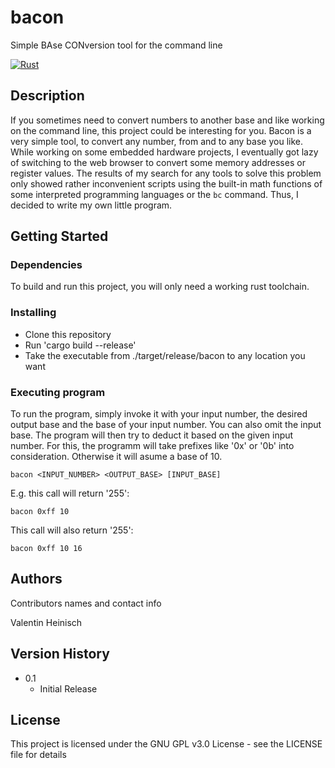 # bacon
Simple BAse CONversion tool for the command line

[![Rust](https://github.com/HeinischValentin/bacon/actions/workflows/rust.yml/badge.svg)](https://github.com/HeinischValentin/bacon/actions/workflows/rust.yml)

## Description

If you sometimes need to convert numbers to another base and like working on the command line, this project could be interesting for you.
Bacon is a very simple tool, to convert any number, from and to any base you like.
While working on some embedded hardware projects, I eventually got lazy of switching to the web browser to convert some memory addresses or register values.
The results of my search for any tools to solve this problem only showed rather inconvenient scripts using the built-in math functions of some interpreted programming languages or the `bc` command.
Thus, I decided to write my own little program.

## Getting Started

### Dependencies

To build and run this project, you will only need a working rust toolchain.

### Installing

* Clone this repository
* Run 'cargo build --release'
* Take the executable from ./target/release/bacon to any location you want

### Executing program

To run the program, simply invoke it with your input number, the desired output base and the base of your input number.
You can also omit the input base. The program will then try to deduct it based on the given input number.
For this, the programm will take prefixes like '0x' or '0b' into consideration. Otherwise it will asume a base of 10.

```
bacon <INPUT_NUMBER> <OUTPUT_BASE> [INPUT_BASE]
```

E.g. this call will return '255':

```
bacon 0xff 10
```

This call will also return '255':

```
bacon 0xff 10 16
```

## Authors

Contributors names and contact info

Valentin Heinisch

## Version History

* 0.1
    * Initial Release

## License

This project is licensed under the GNU GPL v3.0 License - see the LICENSE file for details

